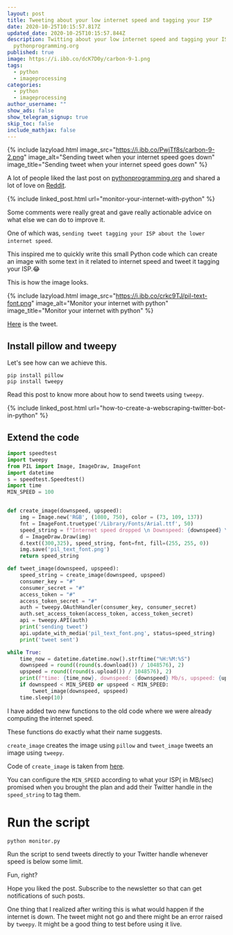 ```yaml
---
layout: post
title: Tweeting about your low internet speed and tagging your ISP
date: 2020-10-25T10:15:57.817Z
updated_date: 2020-10-25T10:15:57.844Z
description: Twitting about your low internet speed and tagging your ISP on
  pythonprogramming.org
published: true
image: https://i.ibb.co/dcK7D0y/carbon-9-1.png
tags:
  - python
  - imageprocessing
categories:
  - python
  - imageprocessing
author_username: ""
show_ads: false
show_telegram_signup: true
skip_toc: false
include_mathjax: false
---
```

{% include lazyload.html image_src="https://i.ibb.co/PwjTf8s/carbon-9-2.png" image_alt="Sending tweet when your internet speed goes down" image_title="Sending tweet when your internet speed goes down" %}

A lot of people liked the last post on [pythonprogramming.org](https://pythonprogramming.org) and shared a lot of love on [Reddit](https://www.reddit.com/r/Python/comments/jhh8oa/monitor_your_internet_with_python/).

{% include linked_post.html url="monitor-your-internet-with-python" %}

Some comments were really great and gave really actionable advice on what else we can do to improve it.

One of which was, `sending tweet tagging your ISP about the lower internet speed`.

This inspired me to quickly write this small Python code which can create an image with some text in it related to internet speed and tweet it tagging your ISP.😂

This is how the image looks.

{% include lazyload.html image_src="https://i.ibb.co/crkc9TJ/pil-text-font.png" image_alt="Monitor your internet with python" image_title="Monitor your internet with python" %}

[Here](https://twitter.com/ranvirsingh1114/status/1320311041046163456?s=20) is the tweet.

## Install pillow and tweepy

Let's see how can we achieve this.

```shell
pip install pillow
pip install tweepy
```

Read this post to know more about how to send tweets using `tweepy`.

{% include linked_post.html url="how-to-create-a-webscraping-twitter-bot-in-python" %}

## Extend the code

```python
import speedtest
import tweepy
from PIL import Image, ImageDraw, ImageFont
import datetime
s = speedtest.Speedtest()
import time
MIN_SPEED = 100


def create_image(downspeed, upspeed):
    img = Image.new('RGB', (1080, 750), color = (73, 109, 137))
    fnt = ImageFont.truetype('/Library/Fonts/Arial.ttf', 50)
    speed_string = f"Internet speed dropped \n Downspeed: {downspeed} \n Upspeed: {upspeed}"
    d = ImageDraw.Draw(img)
    d.text((300,325), speed_string, font=fnt, fill=(255, 255, 0))
    img.save('pil_text_font.png')
    return speed_string

def tweet_image(downspeed, upspeed):
    speed_string = create_image(downspeed, upspeed)
    consumer_key = "#"
    consumer_secret = "#"
    access_token = "#"
    access_token_secret = "#"
    auth = tweepy.OAuthHandler(consumer_key, consumer_secret)
    auth.set_access_token(access_token, access_token_secret)
    api = tweepy.API(auth)
    print('sending tweet')
    api.update_with_media('pil_text_font.png', status=speed_string)
    print('tweet sent')

while True:
    time_now = datetime.datetime.now().strftime("%H:%M:%S")
    downspeed = round((round(s.download()) / 1048576), 2)
    upspeed = round((round(s.upload()) / 1048576), 2)
    print(f"time: {time_now}, downspeed: {downspeed} Mb/s, upspeed: {upspeed} Mb/s")
    if downspeed < MIN_SPEED or upspeed < MIN_SPEED:
        tweet_image(downspeed, upspeed)
    time.sleep(10)
```

I have added two new functions to the old code where we were already computing the internet speed.

These functions do exactly what their name suggests.

`create_image` creates the image using `pillow` and `tweet_image` tweets an image using `tweepy`.

Code of `create_image` is taken from [here](https://code-maven.com/create-images-with-python-pil-pillow).

You can configure the `MIN_SPEED` according to what your ISP( in MB/sec) promised when you brought the plan and add their Twitter handle in the `speed_string` to tag them.

# Run the script

```shell
python monitor.py
```

Run the script to send tweets directly to your Twitter handle whenever speed is below some limit.

Fun, right?

Hope you liked the post. Subscribe to the newsletter so that can get notifications of such posts.

One thing that I realized after writing this is what would happen if the internet is down. The tweet might not go and there might be an error raised by `tweepy`. It might be a good thing to test before using it live.